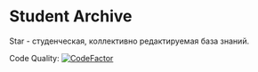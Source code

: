# Student Archive

Star - студенческая, коллективно редактируемая база знаний.

Code Quality: [![CodeFactor](https://www.codefactor.io/repository/github/student-archive/backend/badge)](https://www.codefactor.io/repository/github/dadyarri/star)

